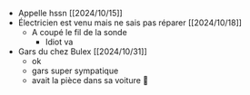 - Appelle hssn [[2024/10/15]]
- Électricien est venu mais ne sais pas réparer [[2024/10/18]]
	- A coupé le fil de la sonde
		- Idiot va
- Gars du chez Bulex [[2024/10/31]]
	- ok
	- gars super sympatique
	- avait la pièce dans sa voiture 🎉